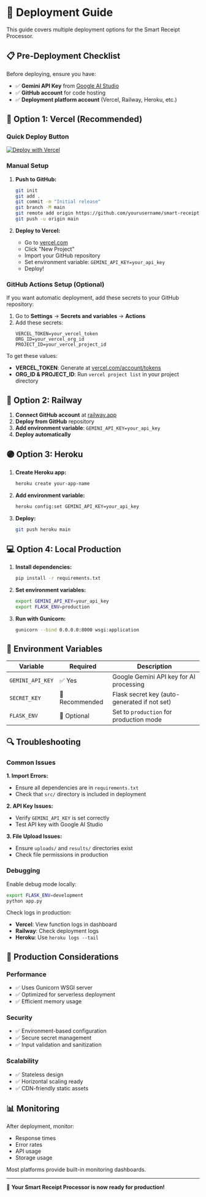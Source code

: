 # 🚀 Deployment Guide

This guide covers multiple deployment options for the Smart Receipt Processor.

## 📋 Pre-Deployment Checklist

Before deploying, ensure you have:

- ✅ **Gemini API Key** from [Google AI Studio](https://ai.google.dev/)
- ✅ **GitHub account** for code hosting
- ✅ **Deployment platform account** (Vercel, Railway, Heroku, etc.)

## 🌟 Option 1: Vercel (Recommended)

### Quick Deploy Button
[![Deploy with Vercel](https://vercel.com/button)](https://vercel.com/new/clone?repository-url=https://github.com/yourusername/smart-receipt-processor)

### Manual Setup

1. **Push to GitHub:**
   ```bash
   git init
   git add .
   git commit -m "Initial release"
   git branch -M main
   git remote add origin https://github.com/yourusername/smart-receipt-processor.git
   git push -u origin main
   ```

2. **Deploy to Vercel:**
   - Go to [vercel.com](https://vercel.com)
   - Click "New Project"
   - Import your GitHub repository
   - Set environment variable: `GEMINI_API_KEY=your_api_key`
   - Deploy!

### GitHub Actions Setup (Optional)

If you want automatic deployment, add these secrets to your GitHub repository:

1. Go to **Settings** → **Secrets and variables** → **Actions**
2. Add these secrets:
   ```
   VERCEL_TOKEN=your_vercel_token
   ORG_ID=your_vercel_org_id  
   PROJECT_ID=your_vercel_project_id
   ```

To get these values:
- **VERCEL_TOKEN**: Generate at [vercel.com/account/tokens](https://vercel.com/account/tokens)
- **ORG_ID & PROJECT_ID**: Run `vercel project list` in your project directory

## 🚂 Option 2: Railway

1. **Connect GitHub account** at [railway.app](https://railway.app)
2. **Deploy from GitHub** repository
3. **Add environment variable**: `GEMINI_API_KEY=your_api_key`
4. **Deploy automatically**

## 🟣 Option 3: Heroku

1. **Create Heroku app:**
   ```bash
   heroku create your-app-name
   ```

2. **Add environment variable:**
   ```bash
   heroku config:set GEMINI_API_KEY=your_api_key
   ```

3. **Deploy:**
   ```bash
   git push heroku main
   ```

## 💻 Option 4: Local Production

1. **Install dependencies:**
   ```bash
   pip install -r requirements.txt
   ```

2. **Set environment variables:**
   ```bash
   export GEMINI_API_KEY=your_api_key
   export FLASK_ENV=production
   ```

3. **Run with Gunicorn:**
   ```bash
   gunicorn --bind 0.0.0.0:8000 wsgi:application
   ```

## 🔧 Environment Variables

| Variable | Required | Description |
|----------|----------|-------------|
| `GEMINI_API_KEY` | ✅ Yes | Google Gemini API key for AI processing |
| `SECRET_KEY` | 🔶 Recommended | Flask secret key (auto-generated if not set) |
| `FLASK_ENV` | 🔶 Optional | Set to `production` for production mode |

## 🔍 Troubleshooting

### Common Issues

**1. Import Errors:**
- Ensure all dependencies are in `requirements.txt`
- Check that `src/` directory is included in deployment

**2. API Key Issues:**
- Verify `GEMINI_API_KEY` is set correctly
- Test API key with Google AI Studio

**3. File Upload Issues:**
- Ensure `uploads/` and `results/` directories exist
- Check file permissions in production

### Debugging

Enable debug mode locally:
```bash
export FLASK_ENV=development
python app.py
```

Check logs in production:
- **Vercel**: View function logs in dashboard
- **Railway**: Check deployment logs
- **Heroku**: Use `heroku logs --tail`

## 🎯 Production Considerations

### Performance
- ✅ Uses Gunicorn WSGI server
- ✅ Optimized for serverless deployment
- ✅ Efficient memory usage

### Security
- ✅ Environment-based configuration
- ✅ Secure secret management
- ✅ Input validation and sanitization

### Scalability
- ✅ Stateless design
- ✅ Horizontal scaling ready
- ✅ CDN-friendly static assets

## 📊 Monitoring

After deployment, monitor:
- Response times
- Error rates  
- API usage
- Storage usage

Most platforms provide built-in monitoring dashboards.

---

🎉 **Your Smart Receipt Processor is now ready for production!**

